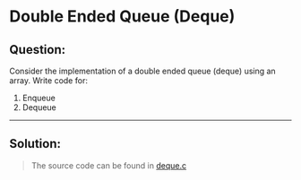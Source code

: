 # Double Ended Queue (Deque)
## Question:
Consider the implementation of a double ended queue (deque) using an array. Write code for:

1. Enqueue
2. Dequeue

---

## Solution: 
> The source code can be found in [deque.c](/Questions_&_Solutions/deque.c)

